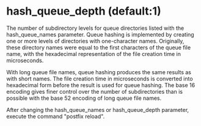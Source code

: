 # hash_queue_depth (default:1) 


The number of subdirectory levels for queue directories listed with
the hash_queue_names parameter. Queue hashing is implemented by
creating one or more levels of directories with one-character names.
Originally, these directory names were equal to the first characters
of the queue file name, with the hexadecimal representation of the
file creation time in microseconds. 

 With long queue file names, queue hashing produces the same
results as with short names. The file creation time in microseconds
is converted into hexadecimal form before the result is used for
queue hashing.  The base 16 encoding gives finer control over the
number of subdirectories than is possible with the base 52 encoding
of long queue file names.  


After changing the hash_queue_names or hash_queue_depth parameter,
execute the command "postfix reload".



